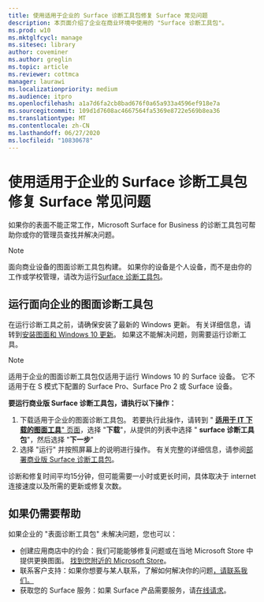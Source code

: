 ```yaml
---
title: 使用适用于企业的 Surface 诊断工具包修复 Surface 常见问题
description: 本页面介绍了企业在商业环境中使用的 "Surface 诊断工具包"。
ms.prod: w10
ms.mktglfcycl: manage
ms.sitesec: library
author: coveminer
ms.author: greglin
ms.topic: article
ms.reviewer: cottmca
manager: laurawi
ms.localizationpriority: medium
ms.audience: itpro
ms.openlocfilehash: a1a7d6fa2cb8bad676f0a65a933a4596ef918e7a
ms.sourcegitcommit: 109d1d7608ac4667564fa5369e8722e569b8ea36
ms.translationtype: MT
ms.contentlocale: zh-CN
ms.lasthandoff: 06/27/2020
ms.locfileid: "10830678"
---
```

# 使用适用于企业的 Surface 诊断工具包修复 Surface 常见问题

如果你的表面不能正常工作，Microsoft Surface for Business 的诊断工具包可帮助你或你的管理员查找并解决问题。

> [!NOTE]
> 面向商业设备的图面诊断工具包构建。 如果你的设备是个人设备，而不是由你的工作或学校管理，请改为运行[Surface 诊断工具包](https://support.microsoft.com/en-us/help/4037239/surface-fix-common-surface-problems-using-surface-diagnostic-toolkit)。

## 运行面向企业的图面诊断工具包

在运行诊断工具之前，请确保安装了最新的 Windows 更新。 有关详细信息，请转到[安装图面和 Windows 10 更新](https://support.microsoft.com/en-us/help/4023505/surface-install-surface-and-windows-updates)。 如果这不能解决问题，则需要运行诊断工具。

> [!NOTE]
> 适用于企业的图面诊断工具包仅适用于运行 Windows 10 的 Surface 设备。 它不适用于在 S 模式下配置的 Surface Pro、Surface Pro 2 或 Surface 设备。

**要运行商业版 Surface 诊断工具包，请执行以下操作：**

1. 下载适用于企业的图面诊断工具包。 若要执行此操作，请转到 " [**适用于 IT 下载的图面工具**" 页面](https://www.microsoft.com/download/details.aspx?id=46703)，选择 "**下载**"，从提供的列表中选择 " **surface 诊断工具包**"，然后选择 "**下一步**"
2. 选择 "运行" 并按照屏幕上的说明进行操作。 有关完整的详细信息，请参阅[部署商业版 Surface 诊断工具包](https://docs.microsoft.com/surface/surface-diagnostic-toolkit-business)。

诊断和修复时间平均15分钟，但可能需要一小时或更长时间，具体取决于 internet 连接速度以及所需的更新或修复次数。 

## 如果仍需要帮助

如果企业的 "表面诊断工具包" 未解决问题，您也可以：

- 创建应用商店中的约会：我们可能能够修复问题或在当地 Microsoft Store 中提供更换图面。 [找到您附近的 Microsoft Store](https://www.microsoft.com/store/locations/find-a-store?WT.mc_id=MSC_Solutions_en_us_scheduleappt)。
- 联系客户支持：如果你想要与某人联系，了解如何解决你的问题[，请联系我们。](https://support.microsoft.com/en-us/help/4037645/contact-surface-warranty-and-software-support-for-business)
- 获取您的 Surface 服务：如果 Surface 产品需要服务，请[在线请求](https://mybusinessservice.surface.com/)。 
